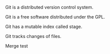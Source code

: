 Git is a distributed version control system.

Git is a free software distributed under the GPL.

Git has a mutable index called stage.

Git tracks changes of files.

Merge test